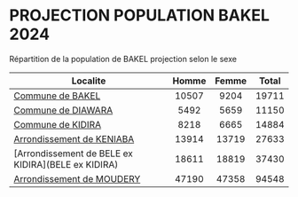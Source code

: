 # PROJECTION POPULATION BAKEL 2024
	
Répartition de la population de BAKEL projection selon le sexe
	
| Localite  | Homme | Femme | Total |
| --------- |:-----:|:-----:|:-----:|
| [Commune de BAKEL](BAKEL) | 10507 | 9204 | 19711 |
| [Commune de DIAWARA](DIAWARA) | 5492 | 5659 | 11150 |
| [Commune de KIDIRA](KIDIRA) | 8218 | 6665 | 14884 |
| [Arrondissement de KENIABA](KENIABA) | 13914 | 13719 | 27633 |
| [Arrondissement de BELE ex KIDIRA](BELE ex KIDIRA) | 18611 | 18819 | 37430 |
| [Arrondissement de MOUDERY](MOUDERY) | 47190 | 47358 | 94548 |
